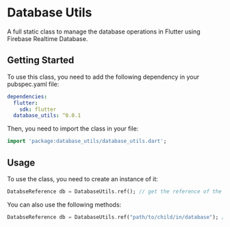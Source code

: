 # Database Utils

A full static class to manage the database operations in Flutter using Firebase Realtime Database.

## Getting Started

To use this class, you need to add the following dependency in your pubspec.yaml file:

```yaml
dependencies:
  flutter:
    sdk: flutter
  database_utils: ^0.0.1
```

Then, you need to import the class in your file:

```dart
import 'package:database_utils/database_utils.dart';
```

## Usage

To use the class, you need to create an instance of it:

```dart
DatabseReference db = DatabaseUtils.ref(); // get the reference of the root of the database
```

You can also use the following methods:

```dart
DatabseReference db = DatabaseUtils.ref("path/to/child/in/database"); // get the reference of the child in the database
```
